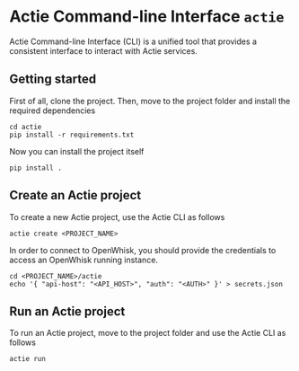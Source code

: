 # Actie Command-line Interface `actie`

Actie Command-line Interface (CLI) is a unified tool that provides a consistent interface to interact with Actie services.

## Getting started

First of all, clone the project.
Then, move to the project folder and install the required dependencies

```
cd actie
pip install -r requirements.txt
```

Now you can install the project itself

```
pip install .
```

## Create an Actie project

To create a new Actie project, use the Actie CLI as follows

```
actie create <PROJECT_NAME>
```

In order to connect to OpenWhisk, you should provide the credentials to access an OpenWhisk running instance. 

```
cd <PROJECT_NAME>/actie
echo '{ "api-host": "<API_HOST>", "auth": "<AUTH>" }' > secrets.json
```

## Run an Actie project

To run an Actie project, move to the project folder and use the Actie CLI as follows

```
actie run
```
